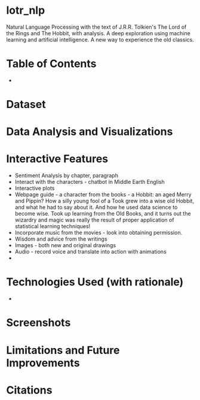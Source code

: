 # lotr_nlp
Natural Language Processing with the text of J.R.R. Tolkien's The Lord of the Rings and The Hobbit, with analysis.  A deep exploration using machine learning and artificial intelligence. A new way to experience the old classics.

# Table of Contents
* 

# Dataset

# Data Analysis and Visualizations

# Interactive Features
* Sentiment Analysis by chapter, paragraph
* Interact with the characters - chatbot in Middle Earth English
* Interactive plots
* Webpage guide - a character from the books - a Hobbit: an aged Merry and Pippin? How a silly young fool of a Took grew into a wise old Hobbit, and what he had to say about it. And how he used data science to become wise. Took up learning from the Old Books, and it turns out the wizardry and magic was really the result of proper application of statistical learning techniques!
* Incorporate music from the movies - look into obtaining permission.
* Wisdom and advice from the writings
* Images - both new and original drawings
* Audio - record voice and translate into action with animations
* 

# Technologies Used (with rationale)
* 

# Screenshots

# Limitations and Future Improvements

# Citations
